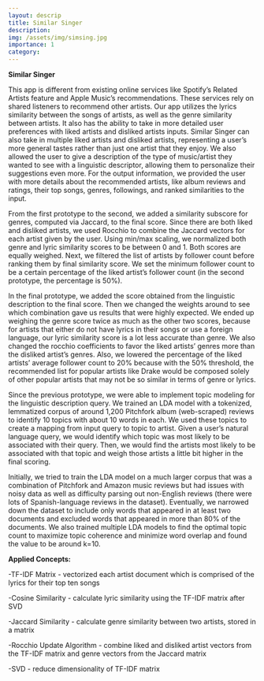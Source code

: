 ```yaml
---
layout: descrip
title: Similar Singer
description:
img: /assets/img/simsing.jpg
importance: 1
category:
---
```


**Similar Singer**

This app is different from existing online services like Spotify’s Related Artists feature and Apple Music’s recommendations. These services rely on shared listeners to recommend other artists. Our app utilizes the lyrics similarity between the songs of artists, as well as the genre similarity between artists. It also has the ability to take in more detailed user preferences with liked artists and disliked artists inputs. Similar Singer can also take in multiple liked artists and disliked artists, representing a user’s more general tastes rather than just one artist that they enjoy. We also allowed the user to give a description of the type of music/artist they wanted to see with a linguistic descriptor, allowing them to personalize their suggestions even more. For the output information, we provided the user with more details about the recommended artists, like album reviews and ratings, their top songs, genres, followings, and ranked similarities to the input.

From the first prototype to the second, we added a similarity subscore for genres, computed via Jaccard, to the final score. Since there are both liked and disliked artists, we used Rocchio to combine the Jaccard vectors for each artist given by the user. Using min/max scaling, we normalized both genre and lyric similarity scores to be between 0 and 1. Both scores are equally weighed. Next, we filtered the list of artists by follower count before ranking them by final similarity score. We set the minimum follower count to be a certain percentage of the liked artist’s follower count (in the second prototype, the percentage is 50%).

In the final prototype, we added the score obtained from the linguistic description to the final score. Then we changed the weights around to see which combination gave us results that were highly expected. We ended up weighing the genre score twice as much as the other two scores, because for artists that either do not have lyrics in their songs or use a foreign language, our lyric similarity score is a lot less accurate than genre. We also changed the rocchio coefficients to favor the liked artists’ genres more than the disliked artist’s genres. Also, we lowered the percentage of the liked artists’ average follower count to 20% because with the 50% threshold, the recommended list for popular artists like Drake would be composed solely of other popular artists that may not be so similar in terms of genre or lyrics.

Since the previous prototype, we were able to implement topic modeling for the linguistic description query. We trained an LDA model with a tokenized, lemmatized corpus of around 1,200 Pitchfork album (web-scraped) reviews to identify 10 topics with about 10 words in each. We used these topics to create a mapping from input query to topic to artist. Given a user’s natural language query, we would identify which topic was most likely to be associated with their query. Then, we would find the artists most likely to be associated with that topic and weigh those artists a little bit higher in the final scoring.

Initially, we tried to train the LDA model on a much larger corpus that was a combination of Pitchfork and Amazon music reviews but had issues with noisy data as well as difficulty parsing out non-English reviews (there were lots of Spanish-language reviews in the dataset). Eventually, we narrowed down the dataset to include only words that appeared in at least two documents and excluded words that appeared in more than 80% of the documents. We also trained multiple LDA models to find the optimal topic count to maximize topic coherence and minimize word overlap and found the value to be around k=10.

**Applied Concepts:**

-TF-IDF Matrix - vectorized each artist document which is comprised of the lyrics for their top ten songs

-Cosine Similarity - calculate lyric similarity using the TF-IDF matrix after SVD

-Jaccard Similarity - calculate genre similarity between two artists, stored in a matrix

-Rocchio Update Algorithm - combine liked and disliked artist vectors from the TF-IDF matrix and genre vectors from the Jaccard matrix

-SVD - reduce dimensionality of TF-IDF matrix
